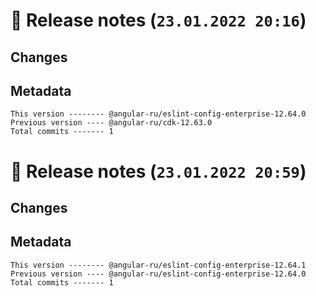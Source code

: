 # 🎁 Release notes (`23.01.2022 20:16`)

## Changes

## Metadata

```
This version -------- @angular-ru/eslint-config-enterprise-12.64.0
Previous version ---- @angular-ru/cdk-12.63.0
Total commits ------- 1
```

# 🎁 Release notes (`23.01.2022 20:59`)

## Changes

## Metadata

```
This version -------- @angular-ru/eslint-config-enterprise-12.64.1
Previous version ---- @angular-ru/eslint-config-enterprise-12.64.0
Total commits ------- 1
```
